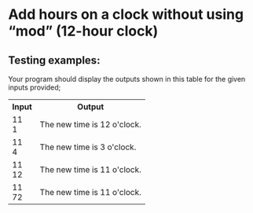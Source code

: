 # Add hours on a clock without using “mod” (12-hour clock)

## Testing examples:

Your program should display the outputs shown in this table for the given inputs provided;

<table>
  <tr>
    <th>Input</th>
    <th>Output</th>
  </tr>
  <tr>
    <td>11<br>1</td>
    <td>The new time is 12 o'clock.</td>
  </tr>
  <tr>
    <td>11<br>4</td>
    <td>The new time is 3 o'clock.</td>
  </tr>
  <tr>
    <td>11<br>12</td>
    <td>The new time is 11 o'clock.</td>
  </tr>
  <tr>
    <td>11<br>72</td>
    <td>The new time is 11 o'clock.</td>
  </tr>
</table>
